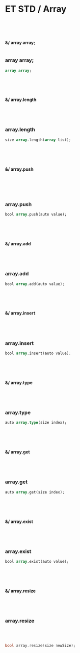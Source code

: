 # ET STD / Array

<br>
<br>
<br>

**&/ array array;**
#

### array array;
 
```pascal
array array;
```

<br>
<br>
<br>


**&/ array.length**
#

<br>

### array.length

```pascal
size array.length(array list);
```

<br>
<br>
<br>


**&/ array.push**
#

<br>
<br>

### array.push

```pascal
bool array.push(auto value);
```

<br>
<br>
<br>


**&/ array.add**
#

<br>

### array.add

```pascal
bool array.add(auto value);
```

<br>
<br>
<br>


**&/ array.insert**
#

<br>

### array.insert

```pascal
bool array.insert(auto value);
```

<br>
<br>
<br>


**&/ array.type**
#

<br>

### array.type

```pascal
auto array.type(size index);
```

<br>
<br>
<br>

**&/ array.get**
#

<br>

### array.get

```pascal
auto array.get(size index);
```

<br>
<br>
<br>


**&/ array.exist**
#

<br>

### array.exist

```pascal 
bool array.exist(auto value);
```

<br>
<br>
<br>


**&/ array.resize**
#
<br>

### array.resize

<br>
<br>

```c
bool array.resize(size newSize);
```
<br>
<br>
<br>

